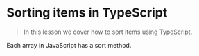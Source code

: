 # Sorting items in TypeScript
> In this lesson we cover how to sort items using TypeScript.


Each array in JavaScript has a sort method.

```js

```
